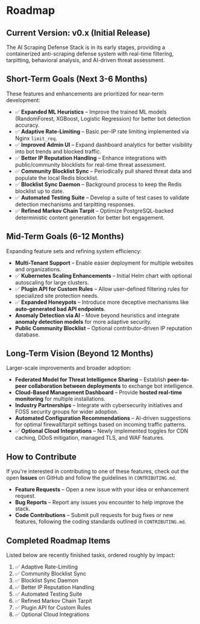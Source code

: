 # **Roadmap**

## **Current Version: v0.x (Initial Release)**

The AI Scraping Defense Stack is in its early stages, providing a containerized anti-scraping defense system with real-time filtering, tarpitting, behavioral analysis, and AI-driven threat assessment.

## **Short-Term Goals (Next 3-6 Months)**

These features and enhancements are prioritized for near-term development:

* ✅ **Expanded ML Heuristics** – Improve the trained ML models (RandomForest, XGBoost, Logistic Regression) for better bot detection accuracy.
* ✅ **Adaptive Rate-Limiting** – Basic per-IP rate limiting implemented via Nginx `limit_req`.
* ✅ **Improved Admin UI** – Expand dashboard analytics for better visibility into bot trends and blocked traffic.
* ✅ **Better IP Reputation Handling** – Enhance integrations with public/community blocklists for real-time threat assessment.
* ✅ **Community Blocklist Sync** – Periodically pull shared threat data and populate the local Redis blocklist.
* ✅ **Blocklist Sync Daemon** – Background process to keep the Redis blocklist up to date.
* ✅ **Automated Testing Suite** – Develop a suite of test cases to validate detection mechanisms and tarpitting responses.  
* ✅ **Refined Markov Chain Tarpit** – Optimize PostgreSQL-backed deterministic content generation for better bot engagement.

## **Mid-Term Goals (6-12 Months)**

Expanding feature sets and refining system efficiency:

* **Multi-Tenant Support** – Enable easier deployment for multiple websites and organizations.  
* ✅ **Kubernetes Scaling Enhancements** – Initial Helm chart with optional autoscaling for large clusters.
* ✅ **Plugin API for Custom Rules** – Allow user-defined filtering rules for specialized site protection needs.  
* ✅ **Expanded Honeypots** – Introduce more deceptive mechanisms like **auto-generated bad API endpoints**.
* **Anomaly Detection via AI** – Move beyond heuristics and integrate **anomaly detection models** for more adaptive security.  
* **Public Community Blocklist** – Optional contributor-driven IP reputation database.

## **Long-Term Vision (Beyond 12 Months)**

Larger-scale improvements and broader adoption:

* **Federated Model for Threat Intelligence Sharing** – Establish **peer-to-peer collaboration between deployments** to exchange bot intelligence.  
* **Cloud-Based Management Dashboard** – Provide **hosted real-time monitoring** for multiple installations.  
* **Industry Partnerships** – Integrate with cybersecurity initiatives and FOSS security groups for wider adoption.  
* **Automated Configuration Recommendations** – AI-driven suggestions for optimal firewall/tarpit settings based on incoming traffic patterns.
* ✅ **Optional Cloud Integrations** – Newly implemented toggles for CDN caching, DDoS mitigation, managed TLS, and WAF features.

## **How to Contribute**

If you're interested in contributing to one of these features, check out the open **Issues** on GitHub and follow the guidelines in `CONTRIBUTING.md`.

* **Feature Requests** – Open a new issue with your idea or enhancement request.
* **Bug Reports** – Report any issues you encounter to help improve the stack.
* **Code Contributions** – Submit pull requests for bug fixes or new features, following the coding standards outlined in `CONTRIBUTING.md`.

## Completed Roadmap Items

Listed below are recently finished tasks, ordered roughly by impact:

1. ✅ Adaptive Rate-Limiting
2. ✅ Community Blocklist Sync
3. ✅ Blocklist Sync Daemon
4. ✅ Better IP Reputation Handling
5. ✅ Automated Testing Suite
6. ✅ Refined Markov Chain Tarpit
7. ✅ Plugin API for Custom Rules
8. ✅ Optional Cloud Integrations
